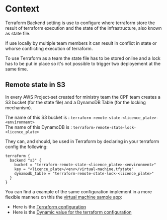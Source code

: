 # Context
Terraform Backend setting is use to configure where terraform store the result of terraform execution and the state of the infrastructure, also known as state file.

If use locally by multiple team members it can result in conflict in state or whorse conflicting execution of terraform.

To use Terraform as a team the state file has to be stored online and a lock has to be put in place so it's not possible to trigger two deployement at the same time.

## Remote state in S3

In every AWS Project-set created for ministry team the CPF team creates a S3 bucket (for the state file) and a DynamoDB Table (for the locking mechanism).

The name of this S3 bucket is : `terraform-remote-state-<licence_plate>-<environment>`  
The name of this DynamoDB is : `terraform-remote-state-lock-<licence_plate>`

They can, and should, be used in Terraform by declaring in your terraform config the following:

```
terraform {
  backend "s3" {
    bucket = "terraform-remote-state-<licence_plate>-<environment>"
    key = "<licence_plate>/<env>/virtual-machine.tfstate"
    dynamodb_table = "terraform-remote-state-lock-<licence_plate>"
  }
}
```

You can find a example of the same configuration implement in a more flexible manners on this the [virtual machine sample app](https://github.com/bcgov/startup-sample-project-aws-virtual-machines):

 - Here is the [Terraform configuration](https://github.com/bcgov/startup-sample-project-aws-virtual-machines/blob/main/terraform/versions.tf#:~:text=terraform%20%7B-,backend%20%22s3%22%20%7B%7D,-required_providers%20%7B)
 - Here is the [Dynamic value for the terraform configuration](https://github.com/bcgov/startup-sample-project-aws-virtual-machines/blob/main/.github/workflows/deploy_dev.yml#:~:text=cat%20%3C%3CEOF%20%3E%20backend,EOF)